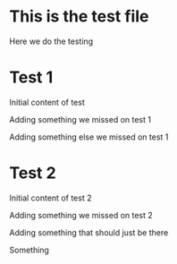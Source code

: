 # This is the test file

Here we do the testing

# Test 1

Initial content of test

Adding something we missed on test 1

Adding something else we missed on test 1

# Test 2

Initial content of test 2

Adding something we missed on test 2

Adding something that should just be there

Something
